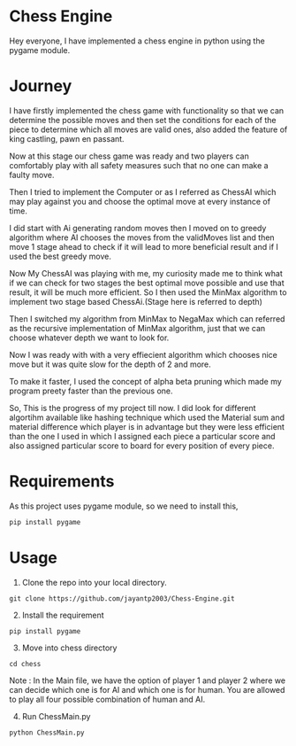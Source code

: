 
# Chess Engine

Hey everyone, I have implemented a chess engine in python using the pygame module.

# Journey

I have firstly implemented the chess game with functionality so that we can determine the possible moves and then set the conditions for each of the piece to determine which all moves are valid ones, also added the feature of king castling, pawn en passant.

Now at this stage our chess game was ready and two players can comfortably play with all safety measures such that no one can make a faulty move.

Then I tried to implement the Computer or as I referred as ChessAI which may play against you and choose the optimal move at every instance of time.

I did start with Ai generating random moves then I moved on to greedy algorithm where AI chooses the moves from the validMoves list and then move 1 stage ahead to check if it will lead to more beneficial result and if I used the best greedy move. 

Now My ChessAI was playing with me, my curiosity made me to think what if we can check for two stages the best optimal move possible and use that result, it will be much more efficient. So I then used the MinMax algorithm to implement two stage based ChessAi.(Stage here is referred to depth)

Then I switched my algorithm from MinMax to NegaMax which can referred as the recursive implementation of MinMax algorithm, just that we can choose whatever depth we want to look for. 

Now I was ready with with a very effiecient algorithm which chooses nice move but it was quite slow for the depth of 2 and more.

To make it faster, I used the concept of alpha beta pruning which made my program preety faster than the previous one. 

So, This is the progress of my project till now. I did look for different algortihm available like hashing technique which used the Material sum and material difference which player is in advantage but they were less efficient than the one I used in which I assigned each piece a particular score and also assigned particular score to board for every position of every piece.


# Requirements

As this project uses pygame module, so we need to install this,
```bash 
pip install pygame
```
# Usage

1. Clone the repo into your local directory.
```
git clone https://github.com/jayantp2003/Chess-Engine.git
```   
2. Install the requirement
```
pip install pygame
```
3. Move into chess directory
```
cd chess
```
Note : In the Main file, we have the option of player 1 and player 2 where we can decide which one is for AI and which one is for human. You are allowed to play all four possible combination of human and AI.

4. Run ChessMain.py
```
python ChessMain.py
```

